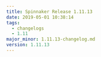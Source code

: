 ```yaml
---
title: Spinnaker Release 1.11.13
date: 2019-05-01 10:38:14
tags:
  - changelogs
  - 1.11
major_minor: 1.11.13-changelog.md
version: 1.11.13
---
```


<script src="https://gist.github.com/spinnaker-release/c3fdb3c0475ca8f08920e643bb2e4fcf.js"/>
